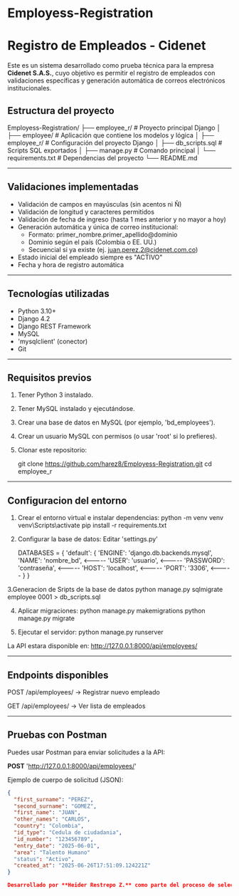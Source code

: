 # Employess-Registration

# Registro de Empleados - Cidenet

Este es un sistema desarrollado como prueba técnica para la empresa **Cidenet S.A.S.**, cuyo objetivo es permitir el registro de empleados con validaciones específicas y generación automática de correos electrónicos institucionales.

## Estructura del proyecto

Employess-Registration/
├── employee_r/ # Proyecto principal Django
│ ├── employee/ # Aplicación que contiene los modelos y lógica
│ ├── employee_r/ # Configuración del proyecto Django
│ ├── db_scripts.sql # Scripts SQL exportados
│ ├── manage.py # Comando principal
│ └── requirements.txt # Dependencias del proyecto
└── README.md

---
## Validaciones implementadas

- Validación de campos en mayúsculas (sin acentos ni Ñ)
- Validación de longitud y caracteres permitidos
- Validación de fecha de ingreso (hasta 1 mes anterior y no mayor a hoy)
- Generación automática y única de correo institucional:
  - Formato: primer_nombre.primer_apellido@dominio
  - Dominio según el país (Colombia o EE. UU.)
  - Secuencial si ya existe (ej. juan.perez.2@cidenet.com.co)
- Estado inicial del empleado siempre es "ACTIVO"
- Fecha y hora de registro automática

---

## Tecnologías utilizadas

- Python 3.10+
- Django 4.2
- Django REST Framework
- MySQL
- 'mysqlclient' (conector)
- Git

---

## Requisitos previos

1. Tener Python 3 instalado.
2. Tener MySQL instalado y ejecutándose.
3. Crear una base de datos en MySQL (por ejemplo, 'bd_employees').
4. Crear un usuario MySQL con permisos (o usar 'root' si lo prefieres).
5. Clonar este repositorio:

   git clone https://github.com/harez8/Employess-Registration.git
   cd employee_r
---
## Configuracion del entorno

1. Crear el entorno virtual e instalar dependencias:
    python -m venv venv
    venv\Scripts\activate
    pip install -r requirements.txt

2. Configurar la base de datos:
    Editar 'settings.py'  

    DATABASES = {
    'default': {
        'ENGINE': 'django.db.backends.mysql', 
        'NAME': 'nombre_bd', <-----
        'USER': 'usuario', <-----
        'PASSWORD': 'contraseña', <-----
        'HOST': 'localhost', <-----
        'PORT': '3306', <-----
    } 
}

3.Generacion de Sripts de la base de datos
    python manage.py sqlmigrate employee 0001 > db_scripts.sql

4. Aplicar migraciones:
    python manage.py makemigrations
    python manage.py migrate

5. Ejecutar el servidor: 
    python manage.py runserver

La API estara disponible en: http://127.0.0.1:8000/api/employees/

---

 ## Endpoints disponibles

POST /api/employees/ → Registrar nuevo empleado

GET /api/employees/ → Ver lista de empleados

---

## Pruebas con Postman

Puedes usar Postman para enviar solicitudes a la API:

**POST** 'http://127.0.0.1:8000/api/employees/'

Ejemplo de cuerpo de solicitud (JSON):

```json
{
  "first_surname": "PEREZ",
  "second_surname": "GOMEZ",
  "first_name": "JUAN",
  "other_names": "CARLOS",
  "country": "Colombia",
  "id_type": "Cedula de ciudadania",
  "id_number": "123456789",
  "entry_date": "2025-06-01",
  "area": "Talento Humano"
  "status": "Activo",
  "created_at": "2025-06-26T17:51:09.124221Z"
}

Desarrollado por **Heider Restrepo Z.** como parte del proceso de selección para Cidenet S.A.S.  